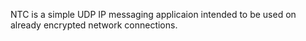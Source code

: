 NTC is a simple UDP IP messaging applicaion intended to be used on already encrypted network connections. 
